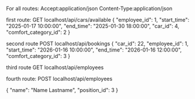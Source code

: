 For all routes:
Accept:application/json
Content-Type:application/json




first route: GET localhost/api/cars/available
{
"employee_id": 1,
"start_time": "2025-01-17 10:00:00",
"end_time": "2025-01-30 18:00:00",
"car_id": 4,
"comfort_category_id": 2
}

second route POST localhost/api/bookings
{
"car_id": 22,
"employee_id": 1,
"start_time": "2026-01-16 10:00:00",
"end_time": "2026-01-16 12:00:00",
"comfort_category_id": 3
}

third route GET localhost/api/employees

fourth route: POST localhost/api/employees

{
"name": "Name Lastname",
"position_id": 3
}
